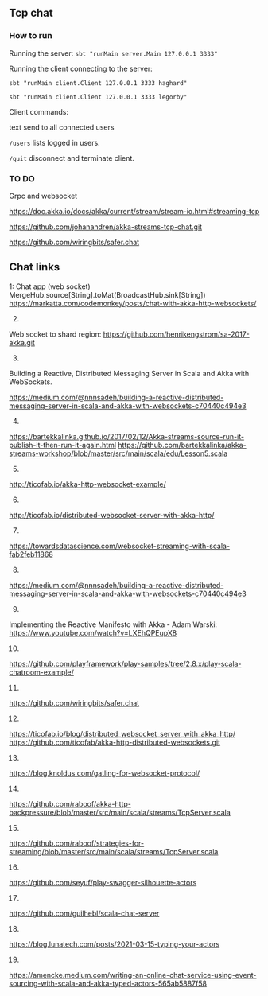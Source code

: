 ## Tcp chat


### How to run

Running the server:
`sbt "runMain server.Main 127.0.0.1 3333"`

Running the client connecting to the server:

`sbt "runMain client.Client 127.0.0.1 3333 haghard"`

`sbt "runMain client.Client 127.0.0.1 3333 legorby"`


Client commands:

text send to all connected users

`/users` lists logged in users.

`/quit` disconnect and terminate client.



### TO DO 

Grpc and websocket


https://doc.akka.io/docs/akka/current/stream/stream-io.html#streaming-tcp


https://github.com/johanandren/akka-streams-tcp-chat.git


https://github.com/wiringbits/safer.chat

## Chat links

1: Chat app (web socket)
MergeHub.source[String].toMat(BroadcastHub.sink[String])
https://markatta.com/codemonkey/posts/chat-with-akka-http-websockets/


2.
Web socket to shard region: https://github.com/henrikengstrom/sa-2017-akka.git

3.
Building a Reactive, Distributed Messaging Server in Scala and Akka with WebSockets.

https://medium.com/@nnnsadeh/building-a-reactive-distributed-messaging-server-in-scala-and-akka-with-websockets-c70440c494e3


4.
https://bartekkalinka.github.io/2017/02/12/Akka-streams-source-run-it-publish-it-then-run-it-again.html
https://github.com/bartekkalinka/akka-streams-workshop/blob/master/src/main/scala/edu/Lesson5.scala

5.
http://ticofab.io/akka-http-websocket-example/

6.
http://ticofab.io/distributed-websocket-server-with-akka-http/

7.
https://towardsdatascience.com/websocket-streaming-with-scala-fab2feb11868

8.
https://medium.com/@nnnsadeh/building-a-reactive-distributed-messaging-server-in-scala-and-akka-with-websockets-c70440c494e3

9.
Implementing the Reactive Manifesto with Akka - Adam Warski: https://www.youtube.com/watch?v=LXEhQPEupX8

10.
https://github.com/playframework/play-samples/tree/2.8.x/play-scala-chatroom-example/

11.
https://github.com/wiringbits/safer.chat

12.
https://ticofab.io/blog/distributed_websocket_server_with_akka_http/
https://github.com/ticofab/akka-http-distributed-websockets.git

13.
https://blog.knoldus.com/gatling-for-websocket-protocol/

14.
https://github.com/raboof/akka-http-backpressure/blob/master/src/main/scala/streams/TcpServer.scala

15.
https://github.com/raboof/strategies-for-streaming/blob/master/src/main/scala/streams/TcpServer.scala

16.
https://github.com/seyuf/play-swagger-silhouette-actors

17.
https://github.com/guilhebl/scala-chat-server

18.
https://blog.lunatech.com/posts/2021-03-15-typing-your-actors

19.
https://amencke.medium.com/writing-an-online-chat-service-using-event-sourcing-with-scala-and-akka-typed-actors-565ab5887f58